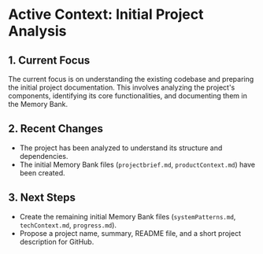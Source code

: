 # Active Context: Initial Project Analysis

## 1. Current Focus

The current focus is on understanding the existing codebase and preparing the initial project documentation. This involves analyzing the project's components, identifying its core functionalities, and documenting them in the Memory Bank.

## 2. Recent Changes

*   The project has been analyzed to understand its structure and dependencies.
*   The initial Memory Bank files (`projectbrief.md`, `productContext.md`) have been created.

## 3. Next Steps

*   Create the remaining initial Memory Bank files (`systemPatterns.md`, `techContext.md`, `progress.md`).
*   Propose a project name, summary, README file, and a short project description for GitHub.